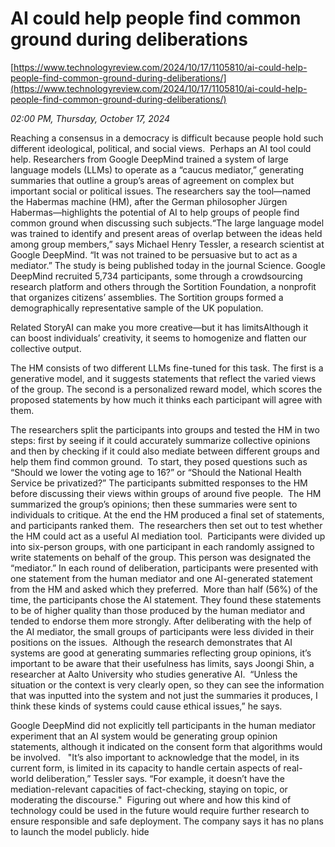 # AI could help people find common ground during deliberations

[https://www.technologyreview.com/2024/10/17/1105810/ai-could-help-people-find-common-ground-during-deliberations/](https://www.technologyreview.com/2024/10/17/1105810/ai-could-help-people-find-common-ground-during-deliberations/)

*02:00 PM, Thursday, October 17, 2024*

Reaching a consensus in a democracy is difficult because people hold such different ideological, political, and social views.  Perhaps an AI tool could help. Researchers from Google DeepMind trained a system of large language models (LLMs) to operate as a “caucus mediator,” generating summaries that outline a group’s areas of agreement on complex but important social or political issues.  The researchers say the tool—named the Habermas machine (HM), after the German philosopher Jürgen Habermas—highlights the potential of AI to help groups of people find common ground when discussing such subjects.“The large language model was trained to identify and present areas of overlap between the ideas held among group members,” says Michael Henry Tessler, a research scientist at Google DeepMind. “It was not trained to be persuasive but to act as a mediator.” The study is being published today in the journal Science. Google DeepMind recruited 5,734 participants, some through a crowdsourcing research platform and others through the Sortition Foundation, a nonprofit that organizes citizens’ assemblies. The Sortition groups formed a demographically representative sample of the UK population.

Related StoryAI can make you more creative—but it has limitsAlthough it can boost individuals’ creativity, it seems to homogenize and flatten our collective output.

The HM consists of two different LLMs fine-tuned for this task. The first is a generative model, and it suggests statements that reflect the varied views of the group. The second is a personalized reward model, which scores the proposed statements by how much it thinks each participant will agree with them.

The researchers split the participants into groups and tested the HM in two steps: first by seeing if it could accurately summarize collective opinions and then by checking if it could also mediate between different groups and help them find common ground.  To start, they posed questions such as “Should we lower the voting age to 16?” or “Should the National Health Service be privatized?” The participants submitted responses to the HM before discussing their views within groups of around five people.  The HM summarized the group’s opinions; then these summaries were sent to individuals to critique. At the end the HM produced a final set of statements, and participants ranked them.  The researchers then set out to test whether the HM could act as a useful AI mediation tool.  Participants were divided up into six-person groups, with one participant in each randomly assigned to write statements on behalf of the group. This person was designated the “mediator.” In each round of deliberation, participants were presented with one statement from the human mediator and one AI-generated statement from the HM and asked which they preferred.  More than half (56%) of the time, the participants chose the AI statement. They found these statements to be of higher quality than those produced by the human mediator and tended to endorse them more strongly. After deliberating with the help of the AI mediator, the small groups of participants were less divided in their positions on the issues.  Although the research demonstrates that AI systems are good at generating summaries reflecting group opinions, it’s important to be aware that their usefulness has limits, says Joongi Shin, a researcher at Aalto University who studies generative AI.  “Unless the situation or the context is very clearly open, so they can see the information that was inputted into the system and not just the summaries it produces, I think these kinds of systems could cause ethical issues,” he says.

Google DeepMind did not explicitly tell participants in the human mediator experiment that an AI system would be generating group opinion statements, although it indicated on the consent form that algorithms would be involved.   "It’s also important to acknowledge that the model, in its current form, is limited in its capacity to handle certain aspects of real-world deliberation,” Tessler says. “For example, it doesn’t have the mediation-relevant capacities of fact-checking, staying on topic, or moderating the discourse."  Figuring out where and how this kind of technology could be used in the future would require further research to ensure responsible and safe deployment. The company says it has no plans to launch the model publicly.  hide

